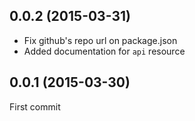 ## 0.0.2 (2015-03-31)

  - Fix github's repo url on package.json
  - Added documentation for `api` resource

## 0.0.1 (2015-03-30)

  First commit
